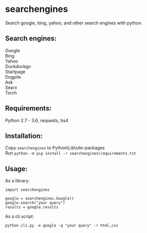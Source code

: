 # searchengines
Search google, bing, yahoo, and other search engines with python.  

## Search engines:  
Google  
Bing  
Yahoo  
Duckduckgo  
Startpage  
Dogpile  
Ask  
Searx  
Torch  

## Requirements:  
Python 2.7 - 3.6, requests, bs4  

## Installation:  
Copy `searchengines` to Python\Lib\site-packages\
Run `python -m pip install -r searchengines\requirements.txt`  

## Usage:  
As a library:  

```
import searchengines

google = searchengines.Google()
google.search("your query")
results = google.results
```

As a cli script:  

```  
python cli.py -e google -q "your query" -r html,csv
```
